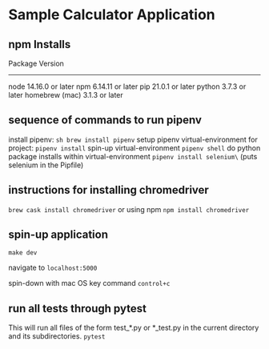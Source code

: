 # Sample Calculator Application

## npm Installs
Package            Version
------------------ -------
node               14.16.0 or later
npm                6.14.11 or later
pip                21.0.1 or later
python             3.7.3 or later
homebrew (mac)     3.1.3 or later

## sequence of commands to run pipenv
install pipenv: 
```sh brew install pipenv```
setup pipenv virtual-environment for project: 
```pipenv install```
spin-up virtual-environment
```pipenv shell```
do python package installs within virtual-environment
```pipenv install selenium\```
    (puts selenium in the Pipfile)

## instructions for installing chromedriver

```brew cask install chromedriver```
or using npm
```npm install chromedriver```

## spin-up application

````make dev````

navigate to `localhost:5000`

spin-down with mac OS key command
````control+c````

## run all tests through pytest

This will run all files of the form test_*.py or *_test.py in the current directory and its subdirectories.
```pytest```